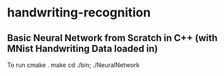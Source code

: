 # handwriting-recognition
## Basic Neural Network from Scratch in C++ (with MNist Handwriting Data loaded in)
To run 
cmake .
make
cd ./bin; ./NeuralNetwork

